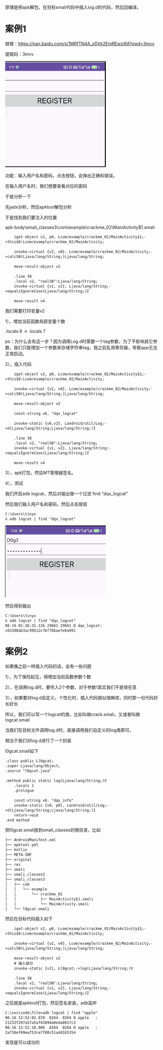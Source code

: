 

原理是把apk解包，在目标smali代码中插入log.d的代码，然后回编译。

# 案例1

链接：https://pan.baidu.com/s/1MRfTN4A_xDVk2EmREwzi8A?pwd=3mvv 

提取码：3mvv



![image-20240617165033597](./img/image-20240617165033597.png)

功能：输入用户名和密码，点击按钮，会弹出正确和错误。

在输入用户名时，我们想要查看对应的密码

于是分析一下

先jadx分析，然后apktool解包分析

于是找到我们要注入的位置 

apk-body\smali_classes3\com\example\crackme_02\MainActivity$1.smali

```smlai
    iget-object v2, p0, Lcom/example/crackme_02/MainActivity$1;->this$0:Lcom/example/crackme_02/MainActivity;

    invoke-virtual {v2, v0}, Lcom/example/crackme_02/MainActivity;->calcSN(Ljava/lang/String;)Ljava/lang/String;

    move-result-object v2
    
    .line 38
    .local v2, "realSN":Ljava/lang/String;
    invoke-virtual {v1, v2}, Ljava/lang/String;->equalsIgnoreCase(Ljava/lang/String;)Z

    move-result v4
```

我们需要打印变量v2

1），增加当前函数局部变量个数

.locals 6 -> .locals 7

ps：为什么会有这一步？因为调用Log.d时需要一个tag参数，为了不影响其它参数，我们只能增加一个参数来存储字符串tag，我之前乱用寄存器，导致app无法正常启动。



2），插入代码

```smali
    iget-object v2, p0, Lcom/example/crackme_02/MainActivity$1;->this$0:Lcom/example/crackme_02/MainActivity;

    invoke-virtual {v2, v0}, Lcom/example/crackme_02/MainActivity;->calcSN(Ljava/lang/String;)Ljava/lang/String;

    move-result-object v2

    const-string v6, "dqx_logcat" 

    invoke-static {v6,v2}, Landroid/util/Log;->d(Ljava/lang/String;Ljava/lang/String;)I

    .line 38
    .local v2, "realSN":Ljava/lang/String;
    invoke-virtual {v1, v2}, Ljava/lang/String;->equalsIgnoreCase(Ljava/lang/String;)Z

    move-result v4
```

3），apk打包，然后MT管理器签名。

4），测试

我们开启adb logcat，然后对输出做一个过滤 find "dqx_logcat"

然后我们输入用户名和密码，然后点击按钮

```
C:\Users\tinyx
λ adb logcat | find "dqx_logcat"
```

![image-20240617165121144](./img/image-20240617165121144.png)

然后得到输出

```
C:\Users\tinyx
λ adb logcat | find "dqx_logcat"
06-16 01:26:31.126 29661 29661 D dqx_logcat: c63308ab3ac99512c7bf78bae7e6a991
```



# 案例2

如果像之前一样插入代码的话，会有一些问题

1），为了保险起见，得增加当前函数参数个数

2），在调用log.d时，要传入2个参数，对于参数1其实我们不是很在意

3），如果要对log.d自定义，个性化时，插入代码貌似很麻烦，同时那一句代码好长好长

所以，我们可以写一个logcat的类，比如叫做crack.smali，又或者叫做logcat.smali

当我们在目标文件调用log.d时，直接调用我们自定义的log类即可。

相当于我们对log.d进行了一个封装

l0gcat.smali如下

```smali
.class public Ll0gcat;
.super Ljava/lang/Object;
.source "l0gcat.java"
 
.method public static log(Ljava/lang/String;)V
    .locals 1
    .prologue
 
    const-string v0, "dqx_info"
    invoke-static {v0, p0}, Landroid/util/Log;->d(Ljava/lang/String;Ljava/lang/String;)I
    return-void
.end method
```

把l0gcat.smali放到smali_classes的根目录，比如

```
├── AndroidManifest.xml
├── apktool.yml
├── kotlin
├── META-INF
├── original
├── res
├── smali
├── smali_classes2
├── smali_classes3
│   ├── com
│   │   └── example
│   │       └── crackme_02
│   │           ├── MainActivity$1.smali
│   │           └── MainActivity.smali
│   └── l0gcat.smali
```

然后在目标代码插入如下

```smali
    iget-object v2, p0, Lcom/example/crackme_02/MainActivity$1;->this$0:Lcom/example/crackme_02/MainActivity;

    invoke-virtual {v2, v0}, Lcom/example/crackme_02/MainActivity;->calcSN(Ljava/lang/String;)Ljava/lang/String;

    move-result-object v2
    # 插入部分
    invoke-static {v2}, Ll0gcat;->log(Ljava/lang/String;)V

    .line 38
    .local v2, "realSN":Ljava/lang/String;
    invoke-virtual {v1, v2}, Ljava/lang/String;->equalsIgnoreCase(Ljava/lang/String;)Z
```

之后就是apktool打包，然后签名安装，adb监听

```
C:\xxx\code\file>adb logcat | find "apple"
06-16 12:52:02.870  8264  8264 D apple   : 21232f297a57a5a743894a0e4a801fc3
06-16 12:52:18.006  8264  8264 D apple   : 2af36ef69ea753ce7f80c51add1b5354
```

发现是可以成功的